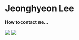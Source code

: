 # Jeonghyeon Lee

#### How to contact me...  
<a href="https://www.linkedin.com/in/jeonghyeon-lee-9b6380223" target="_blank"><img src="https://img.shields.io/badge/LinkedIn-0A66C2?style=flat-square&logo=JeonghyeonLee&logoColor=white"/></a>
<a href="https://www.linkedin.com/in/jeonghyeon-lee-9b6380223" target="_blank"><img src="https://img.shields.io/badge/LinkedIn-0A66C2?style=flat-square&logo=JeonghyeonLee&logoColor=white"/></a>

